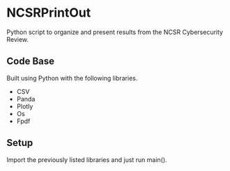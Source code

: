 # NCSRPrintOut
Python script to organize and present results from the NCSR Cybersecurity Review. 

## Code Base
Built using Python with the following libraries. 
* CSV
* Panda
* Plotly
* Os
* Fpdf

## Setup
Import the previously listed libraries and just run main(). 
